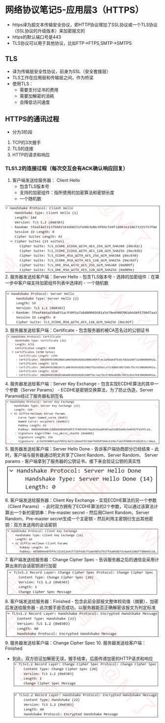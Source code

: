 # 网络协议笔记5-应用层3（HTTPS）
- https译为超文本传输安全协议，即HTTP协议增加了SSL协议或一个TLS协议（SSL协议的升级版本）来加密报文的
- https的默认端口号是443
- TLS协议可以用于其他协议，比如FTP->FTPS,SMTP->SMTPS

## TLS
- 译为传输层安全性协议，前身为SSL（安全套接层）
- TLS工作在应用层和传输层之间，作为桥梁
- 使用TLS：
	- 需要支付证书的费用
	- 需要加解密的消耗
	- 会降低访问速度

## HTTPS的通讯过程
- 分为3阶段

1. TCP的3次握手
2. TLS的连接
3. HTTP的请求和响应

### TLS1.2的连接过程（每次交互会有ACK确认响应回复）
1. 客户端发送给服务器： Client Hello
	- 包含TLS版本号
	- 支持的加密组件：指所使用的加密算法和密钥长度
	- 一个随机数
	
![4bGZL4](https://raw.githubusercontent.com/yukifeng/pictureBed/master/uPic/2021/04/13/4bGZL4.png)	
2. 服务器发送给客户端：Server Hello
	- 包含TLS版本号
	- 选择的加密组件：在第一步中客户端支持加密组件列表中选择的
	- 一个随机数
	
![ulepcv](https://raw.githubusercontent.com/yukifeng/pictureBed/master/uPic/2021/04/13/ulepcv.png)
3. 服务器发送给客户端：Certificate
	- 包含服务器的被CA签名过的公钥证书
![pDXpCU](https://raw.githubusercontent.com/yukifeng/pictureBed/master/uPic/2021/04/13/pDXpCU.png)
4. 服务器发送给客户端：Server Key Exchange
	- 包含实现ECDHE算法的其中一个参数（Server Params）
	- ECDHE是密钥交换算法，为了防止伪造，Server Params经过了服务器私钥签名
![TcEImJ](https://raw.githubusercontent.com/yukifeng/pictureBed/master/uPic/2021/04/13/TcEImJ.png)
5. 服务器发送给客户端：Server Hello Done
	- 告诉客户端协商部分已经结束
	- 此时，客户端与服务器通过明文共享了Client Random、Server Random、 Server params
	- 客户端拿到了服务器的公钥证书，接下来会验证公钥的真实性 
![n9Ii2R](https://raw.githubusercontent.com/yukifeng/pictureBed/master/uPic/2021/04/13/n9Ii2R.png)
6. 客户端发送给服务器：Client Key Exchange
	- 实现ECDHE算法的另一个参数（Client Params）
	- 此时双方拥有了ECDHE算法的2个参数，可以通过该算法计算出一个新的密钥串：Pre-master secret
	- 然后用Client Random、Server Random、Pre-master secret生成一个主密钥
	- 然后利用主密钥衍生出其他密钥：双方发送用的会话密钥
![IAVgr4](https://raw.githubusercontent.com/yukifeng/pictureBed/master/uPic/2021/04/13/IAVgr4.png)
7. 客户端发送给服务器：Change Cipher Spec
	- 告诉服务器之后的通信会采用计算出来的会话密钥进行加密
![6KSGOL](https://raw.githubusercontent.com/yukifeng/pictureBed/master/uPic/2021/04/13/6KSGOL.png)
8. 客户端发送给服务器：Finished
	- 包含此前全部报文整体校验值（摘要），加密后发送给服务器
	- 此次握手是否成功，以服务器能否正确解密该报文为判定标准
![vv5ahr](https://raw.githubusercontent.com/yukifeng/pictureBed/master/uPic/2021/04/13/vv5ahr.png)
9. 服务器发送给客户端：Change Cipher Spec
10. 服务器发送给客户端：Finished
- 到此，双方验证加解密无误，握手结束，后面传递加密的HTTP请求和响应
![UmzcBC](https://raw.githubusercontent.com/yukifeng/pictureBed/master/uPic/2021/04/13/UmzcBC.png)
